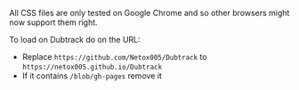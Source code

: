 All CSS files are only tested on Google Chrome and so other browsers might now support them right.

To load on Dubtrack do on the URL:
- Replace `https://github.com/Netox005/Dubtrack` to `https://netox005.github.io/Dubtrack`
- If it contains `/blob/gh-pages` remove it
